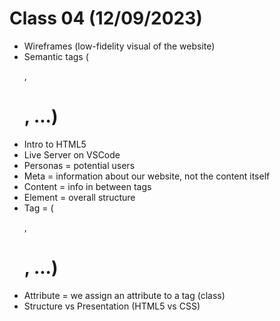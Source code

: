 # Class 04 (12/09/2023)

- Wireframes (low-fidelity visual of the website)
- Semantic tags (<p>, <h1>, ...)
- Intro to HTML5
- Live Server on VSCode
- Personas = potential users
- Meta = information about our website, not the content itself
- Content = info in between tags
- Element = overall structure
- Tag = (<p>, <h1>, ...)
- Attribute = we assign an attribute to a tag (class)
- Structure vs Presentation (HTML5 vs CSS)

